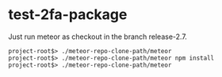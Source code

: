 # test-2fa-package

Just run meteor as checkout in the branch release-2.7.

```
project-root$> ./meteor-repo-clone-path/meteor
project-root$> ./meteor-repo-clone-path/meteor npm install
project-root$> ./meteor-repo-clone-path/meteor
```
